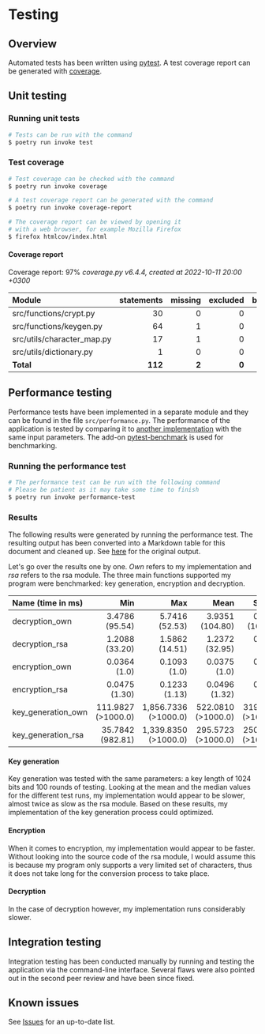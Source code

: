 # Testing

## Overview

Automated tests has been written using [pytest](https://docs.pytest.org/en/7.1.x). A test coverage report can be generated with [coverage](https://coverage.readthedocs.io/en/6.5.0/).

## Unit testing

### Running unit tests

```bash
# Tests can be run with the command
$ poetry run invoke test
```

### Test coverage

```bash
# Test coverage can be checked with the command
$ poetry run invoke coverage

# A test coverage report can be generated with the command
$ poetry run invoke coverage-report

# The coverage report can be viewed by opening it
# with a web browser, for example Mozilla Firefox
$ firefox htmlcov/index.html
```

#### Coverage report

Coverage report: 97%
*coverage.py v6.4.4, created at 2022-10-11 20:00 +0300*

| Module 	                 | statements |	missing | excluded | branches | partial | coverage |
| :------------------------- | ---------: | ------: | -------: | -------: | ------: | -------: |
| src/functions/crypt.py 	 |         30 |       0 |        0 |        8 |       0 |     100% |
| src/functions/keygen.py 	 |         64 |       1 |        0 |       18 |       1 |      98% |
| src/utils/character_map.py | 	       17 |       1 |        0 |       10 |       1 |      93% |
| src/utils/dictionary.py    |          1 |       0 |        0 |        0 |       0 |     100% |
| **Total**                  |    **112** |   **2** |    **0** |   **36** |   **2** |  **97%** |

## Performance testing

Performance tests have been implemented in a separate module and they can be found in the file `src/performance.py`. The performance of the application is tested by comparing it to [another implementation](https://github.com/sybrenstuvel/python-rsa) with the same input parameters. The add-on [pytest-benchmark](https://pytest-benchmark.readthedocs.io/en/stable/index.html) is used for benchmarking.

### Running the performance test

```bash
# The performance test can be run with the following command
# Please be patient as it may take some time to finish
$ poetry run invoke performance-test
```

### Results

The following results were generated by running the performance test. The resulting output has been converted into a Markdown table for this document and cleaned up. See [here](misc/results.txt) for the original output.

Let's go over the results one by one. *Own* refers to my implementation and *rsa* refers to the rsa module. The three main functions supported my program were benchmarked: key generation, encryption and decryption.

| Name (time in ms)  |                  Min |                  Max |               Mean |             StdDev |             Median |                IQR | Outliers |    Rounds |
| :----------------- | -------------------: | -------------------: | -----------------: | -----------------: | -----------------: | -----------------: | -------: | --------: |
| decryption_own     |     3.4786 (95.54)   |     5.7416 (52.53)   |   3.9351 (104.80)  |   0.7447 (165.39)  |   3.5542 (96.86)   |   0.1720 (>1000.0) |    61;61 |       283 |
| decryption_rsa     |     1.2088 (33.20)   |     1.5862 (14.51)   |   1.2372 (32.95)   |   0.0390 (8.66)    |   1.2210 (33.27)   |   0.0360 (262.42)  |    52;24 |       597 |
| encryption_own     |     0.0364 (1.0)     |     0.1093 (1.0)     |   0.0375 (1.0)     |   0.0045 (1.0)     |   0.0367 (1.0)     |   0.0001 (1.0)     | 692;2121 |     19494 |
| encryption_rsa     |     0.0475 (1.30)    |     0.1233 (1.13)    |   0.0496 (1.32)    |   0.0059 (1.31)    |   0.0484 (1.32)    |   0.0004 (2.71)    | 649;1052 |     14928 |
| key_generation_own |   111.9827 (>1000.0) | 1,856.7336 (>1000.0) | 522.0810 (>1000.0) | 319.4778 (>1000.0) | 461.7929 (>1000.0) | 367.8679 (>1000.0) |     22;4 |       100 |
| key_generation_rsa |    35.7842 (982.81)  | 1,339.8350 (>1000.0) | 295.5723 (>1000.0) | 250.4264 (>1000.0) | 239.3908 (>1000.0) | 264.4683 (>1000.0) |     16;5 |       100 |

#### Key generation

Key generation was tested with the same parameters: a key length of 1024 bits and 100 rounds of testing. Looking at the mean and the median values for the different test runs, my implementation would appear to be slower, almost twice as slow as the rsa module. Based on these results, my implementation of the key generation process could optimized.

#### Encryption

When it comes to encryption, my implementation would appear to be faster. Without looking into the source code of the rsa module, I would assume this is because my program only supports a very limited set of characters, thus it does not take long for the conversion process to take place.

#### Decryption

In the case of decryption however, my implementation runs considerably slower.

## Integration testing

Integration testing has been conducted manually by running and testing the application via the command-line interface. Several flaws were also pointed out in the second peer review and have been since fixed.

## Known issues

See [Issues](https://github.com/rikurauhala/rsa/issues) for an up-to-date list.
